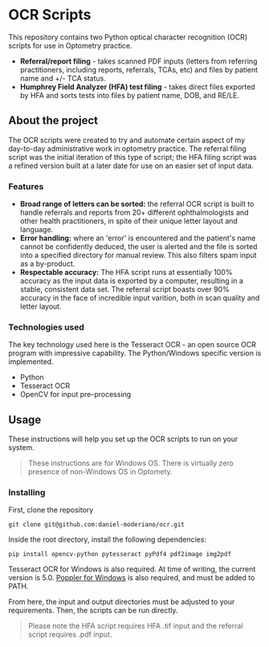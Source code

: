 # OCR Scripts
This repository contains two Python optical character recognition (OCR) scripts for use in Optometry practice. 
* **Referral/report filing** - takes scanned PDF inputs (letters from referring practitioners, including reports, referrals, TCAs, etc) and files by patient name and +/- TCA status.
* **Humphrey Field Analyzer (HFA) test filing** - takes direct files exported by HFA and sorts tests into files by patient name, DOB, and RE/LE.

## About the project
The OCR scripts were created to try and automate certain aspect of my day-to-day administrative work in optometry practice. The referral filing script was the initial iteration of this type of script; the HFA filing script was a refined version built at a later date for use on an easier set of input data.

### Features

* **Broad range of letters can be sorted:** the referral OCR script is built to handle referrals and reports from 20+ different ophthalmologists and other health practitioners, in spite of their unique letter layout and language.
* **Error handling:** where an 'error' is encountered and the patient's name cannot be confidently deduced, the user is alerted and the file is sorted into a specified directory for manual review. This also filters spam input as a by-product.
* **Respectable accuracy:** The HFA script runs at essentially 100% accuracy as the input data is exported by a computer, resulting in a stable, consistent data set. The referral script boasts over 90% accuracy in the face of incredible input varition, both in scan quality and letter layout.

### Technologies used

The key technology used here is the Tesseract OCR - an open source OCR program with impressive capability. The Python/Windows specific version is implemented. 

* Python
* Tesseract OCR
* OpenCV for input pre-processing

## Usage

These instructions will help you set up the OCR scripts to run on your system.

> These instructions are for Windows OS. There is virtually zero presence of non-Windows OS in Optomety. 

### Installing

First, clone the repository

```
git clone git@github.com:daniel-moderiano/ocr.git
```

Inside the root directory, install the following dependencies:

```
pip install opencv-python pytesseract pyPdf4 pdf2image img2pdf
```
Tesseract OCR for Windows is also required. At time of writing, the current version is 5.0. [Poppler for Windows](blog.alivate.com.au/poppler-windows) is also required, and must be added to PATH.

From here, the input and output directories must be adjusted to your requirements. Then, the scripts can be run directly. 
> Please note the HFA script requires HFA .tif input and the referral script requires .pdf input.

